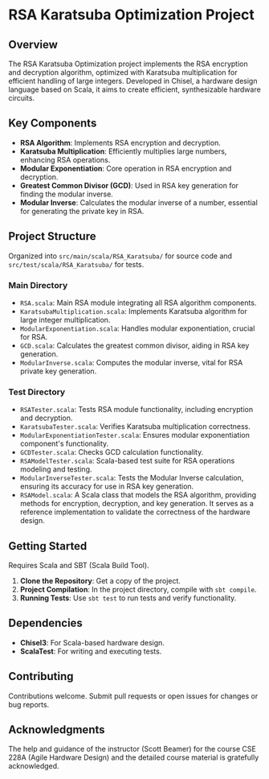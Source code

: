 # RSA Karatsuba Optimization Project

## Overview

The RSA Karatsuba Optimization project implements the RSA encryption and decryption algorithm, optimized with Karatsuba multiplication for efficient handling of large integers. Developed in Chisel, a hardware design language based on Scala, it aims to create efficient, synthesizable hardware circuits.

## Key Components

- **RSA Algorithm**: Implements RSA encryption and decryption.
- **Karatsuba Multiplication**: Efficiently multiplies large numbers, enhancing RSA operations.
- **Modular Exponentiation**: Core operation in RSA encryption and decryption.
- **Greatest Common Divisor (GCD)**: Used in RSA key generation for finding the modular inverse.
- **Modular Inverse**: Calculates the modular inverse of a number, essential for generating the private key in RSA.

## Project Structure

Organized into `src/main/scala/RSA_Karatsuba/` for source code and `src/test/scala/RSA_Karatsuba/` for tests.

### Main Directory

- `RSA.scala`: Main RSA module integrating all RSA algorithm components.
- `KaratsubaMultiplication.scala`: Implements Karatsuba algorithm for large integer multiplication.
- `ModularExponentiation.scala`: Handles modular exponentiation, crucial for RSA.
- `GCD.scala`: Calculates the greatest common divisor, aiding in RSA key generation.
- `ModularInverse.scala`: Computes the modular inverse, vital for RSA private key generation.

### Test Directory

- `RSATester.scala`: Tests RSA module functionality, including encryption and decryption.
- `KaratsubaTester.scala`: Verifies Karatsuba multiplication correctness.
- `ModularExponentiationTester.scala`: Ensures modular exponentiation component's functionality.
- `GCDTester.scala`: Checks GCD calculation functionality.
- `RSAModelTester.scala`: Scala-based test suite for RSA operations modeling and testing.
- `ModularInverseTester.scala`: Tests the Modular Inverse calculation, ensuring its accuracy for use in RSA key generation.
- `RSAModel.scala`: A Scala class that models the RSA algorithm, providing methods for encryption, decryption, and key generation. It serves as a reference implementation to validate the correctness of the hardware design.

## Getting Started

Requires Scala and SBT (Scala Build Tool).

1. **Clone the Repository**: Get a copy of the project.
2. **Project Compilation**: In the project directory, compile with `sbt compile`.
3. **Running Tests**: Use `sbt test` to run tests and verify functionality.

## Dependencies

- **Chisel3**: For Scala-based hardware design.
- **ScalaTest**: For writing and executing tests.

## Contributing

Contributions welcome. Submit pull requests or open issues for changes or bug reports.

## Acknowledgments

The help and guidance of the instructor (Scott Beamer) for the course CSE 228A (Agile Hardware Design) and the detailed course material is gratefully acknowledged.
